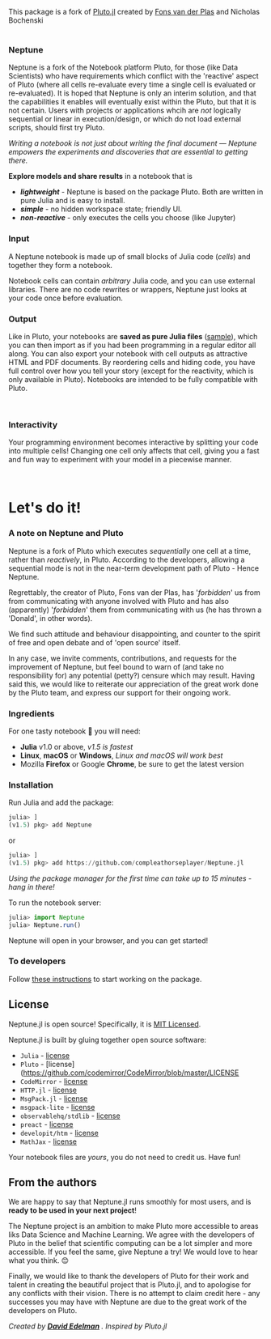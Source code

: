 
This package is a fork of [Pluto.jl](https://github.com/fonsp/Pluto.jl) created by [Fons van der Plas](https://github.com/fonsp)
and Nicholas Bochenski
<br>
<br>

### Neptune

Neptune is a fork of the Notebook platform Pluto, for those (like Data Scientists) who have requirements which conflict with the 'reactive' aspect of Pluto (where all cells re-evaluate every time a single cell is evaluated or re-evaluated).   It is hoped that Neptune is only an interim solution, and that the capabilities it enables will eventually exist within the Pluto, but that it is not certain.  Users with projects or applications whcih are *not* logically sequential or linear in execution/design, or which do not load external scripts, should first try Pluto.

_Writing a notebook is not just about writing the final document — Neptune empowers the experiments and discoveries that are essential to getting there._

**Explore models and share results** in a notebook that is

-   **_lightweight_** - Neptune is based on the package Pluto. Both are written in pure Julia and is easy to install.
-   **_simple_** - no hidden workspace state; friendly UI.
-   **_non-reactive_** - only executes the cells you choose (like Jupyter)

### Input

A Neptune notebook is made up of small blocks of Julia code (_cells_) and together they form a notebook.

Notebook cells can contain _arbitrary_ Julia code, and you can use external libraries. There are no code rewrites or wrappers, Neptune just looks at your code once before evaluation.

### Output

Like in Pluto, your notebooks are **saved as pure Julia files** ([sample](https://github.com/fonsp/Pluto.jl/blob/master/sample/Basic.jl)), which you can then import as if you had been programming in a regular editor all along. You can also export your notebook with cell outputs as attractive HTML and PDF documents. By reordering cells and hiding code, you have full control over how you tell your story (except for the reactivity, which is only available in Pluto).   Notebooks are intended to be fully compatible with Pluto.

<br >

### Interactivity

Your programming environment becomes interactive by splitting your code into multiple cells! Changing one cell only affects that cell, giving you a fast and fun way to experiment with your model in a piecewise manner.

<br >

# Let's do it!

### A note on Neptune and Pluto

Neptune is a fork of Pluto which executes *sequentially* one cell at a time, rather than *reactively*, in Pluto.   According to the developers,
allowing a sequential mode is not in the near-term development path of Pluto - Hence Neptune.

Regrettably, the creator of Pluto, Fons van der Plas, has '*forbidden*' us from from communicating with anyone involved with Pluto and has also (apparently) '*forbidden*' them from communicating with us (he has thrown a 'Donald', in other words).    

We find such attitude and behaviour disappointing, and counter to the spirit of free and open debate and of 'open source' itself.   

In any case, we invite comments, contributions, and requests for the improvement of Neptune, but feel bound to warn of (and take no responsibility for) any potential (petty?) censure which may result.   Having said this, we would like to reiterate our appreciation of the great work done by the Pluto team, and express our support for their ongoing work.

### Ingredients

For one tasty notebook 🥞 you will need:

-   **Julia** v1.0 or above, _v1.5 is fastest_
-   **Linux**, **macOS** or **Windows**, _Linux and macOS will work best_
-   Mozilla **Firefox** or Google **Chrome**, be sure to get the latest version

### Installation


Run Julia and add the package:

```julia
julia> ]
(v1.5) pkg> add Neptune
```
or

```julia
julia> ]
(v1.5) pkg> add https://github.com/compleathorseplayer/Neptune.jl
```

_Using the package manager for the first time can take up to 15 minutes - hang in there!_

To run the notebook server:

```julia
julia> import Neptune
julia> Neptune.run()
```

Neptune will open in your browser, and you can get started!


### To developers

Follow [these instructions](https://github.com/compleathorseplayer/Neptune.jl/blob/master/CONTRIBUTING.md) to start working on the package.


## License

Neptune.jl is open source! Specifically, it is [MIT Licensed](https://github.com/compleathorseplayer/Neptune.jl/blob/master/LICENSE). 

Neptune.jl is built by gluing together open source software:

-   `Julia` - [license](https://github.com/JuliaLang/julia/blob/master/LICENSE.md)
-   `Pluto` - [license](https://github.com/codemirror/CodeMirror/blob/master/LICENSE
-   `CodeMirror` - [license](https://github.com/codemirror/CodeMirror/blob/master/LICENSE)
-   `HTTP.jl` - [license](https://github.com/JuliaWeb/HTTP.jl/blob/master/LICENSE.md)
-   `MsgPack.jl` - [license](https://github.com/JuliaIO/MsgPack.jl)
-   `msgpack-lite` - [license](https://github.com/kawanet/msgpack-lite/blob/master/LICENSE)
-   `observablehq/stdlib` - [license](https://github.com/observablehq/stdlib/blob/master/LICENSE)
-   `preact` - [license](https://github.com/preactjs/preact/blob/master/LICENSE)
-   `developit/htm` - [license](https://github.com/developit/htm/blob/master/LICENSE)
-   `MathJax` - [license](https://github.com/mathjax/MathJax-src/blob/master/LICENSE)

Your notebook files are _yours_, you do not need to credit us. Have fun!

## From the authors

We are happy to say that Neptune.jl runs smoothly for most users, and is **ready to be used in your next project**!

The Neptune project is an ambition to make Pluto more accessible to areas liks Data Science and Machine Learning. We agree with the developers of Pluto in the belief that scientific computing can be a lot simpler and more accessible. If you feel the same, give Neptune a try! We would love to hear what you think. 😊

Finally, we would like to thank the developers of Pluto for their work and talent in creating the beautiful project that is Pluto.jl, and to apologise for any conflicts with their vision.   There is no attempt to claim credit here - any successes you may have with Neptune are due to the great work of the developers on Pluto.

_Created by [**David Edelman**](https://github.com/compleathorseplayer) . Inspired by Pluto.jl_

